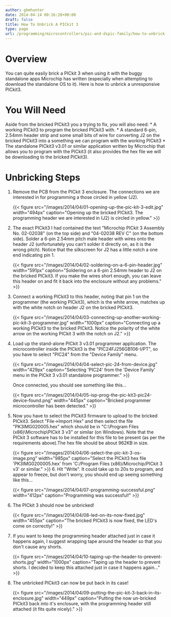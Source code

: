 ```yaml
---
author: gbmhunter
date: 2014-04-14 00:16:28+00:00
draft: false
title: How To Unbrick A PICkit 3
type: page
url: /programming/microcontrollers/pic-and-dspic-family/how-to-unbrick-a-pickit-3
---
```


# Overview

You can quite easily brick a PICkit 3 when using it with the buggy standalone apps Microchip has written (especially when attempting to download the standalone OS to it). Here is how to unbrick a unresponsive PICkit3.

# You Will Need

Aside from the bricked PICkit3 you a trying to fix, you will also need:  * A working PICkit3 to program the bricked PICkit3 with.  * A standard 6-pin, 2.54mm header strip and some small bits of wire for converting J2 on the bricked PICkit3 into a something we can program with the working PICkit3  * The standalone PICkit3 v3.01 or similar application written by Microchip that allows you to program with the PICkit3 (it also provides the hex file we will be downloading to the bricked PICkit3).

# Unbricking Steps

1. Remove the PCB from the PICkit 3 enclosure. The connections we are interested in for programming a those circled in yellow (J2).  
  
     {{< figure src="/images/2014/04/01-opening-up-the-pic-kit-3-edit.jpg" width="494px" caption="Opening up the bricked PICkit3. The programming header we are interested in (J2) is circled in yellow."  >}}  
  
2. The exact PICkit3 I had contained the text "Microchip PICkit 3 Assembly No. 02-02038" (on the top side) and "04-02038 REV C" (on the bottom side). Solder a 6-pin 2.54mm pitch male header with wires onto the header J2 (unfortunately you can't solder it directly on, as it is the wrong pitch). Notice that the silkscreen for J2 has a little notch a one end indicating pin 1.  
  
    {{< figure src="/images/2014/04/02-soldering-on-a-6-pin-header.jpg" width="591px" caption="Soldering on a 6-pin 2.54mm header to J2 on the bricked PICkit3. If you make the wires short enough, you can leave this header on and fit it back into the enclosure without any problems."  >}}  
  
3. Connect a working PICkit3 to this header, noting that pin 1 on the programmer (the working PICkit3), which is the white arrow, matches up with the white notch on header J2 on the bricked PICkit3.  
  
    {{< figure src="/images/2014/04/03-connecting-up-another-working-pic-kit-3-programmer.jpg" width="1000px" caption="Connecting up a working PICkit3 to the bricked PICkit3. Notice the polarity of the white arrow on the working PICkit 3 with the notch on J2."  >}}  
  
4. Load up the stand-alone PICkit 3 v3.01 programmer application. The microcontroller inside the PICkit3 is the "PIC24FJ256GB106-I/PT", so you have to select "PIC24" from the "Device Family" menu.  
  
    {{< figure src="/images/2014/04/04-select-pic-24-from-device.jpg" width="429px" caption="Selecting 'PIC24' from the 'Device Family' menu in the PICkit 3 v3.01 standalone programmer."  >}}  
  
    Once connected, you should see something like this...  
  
    {{< figure src="/images/2014/04/05-isp-prog-the-pic-kit3-pic24-device-found.png" width="445px" caption="Bricked programmer microcontroller has been detected."  >}}  
  
5. Now you have to select the PICkit3 firmware to upload to the bricked PICkit3. Select "File->Import Hex" and then select the file "PK3IMG020005.hex" which should be in "C:\Program Files (x86)\Microchip\PICkit 3 v3\" or similar (on Windows). Note that the PICkit 3 software has to be installed for this file to be present (as per the requirements above).The hex file should be about 962KB in size.  
  
    {{< figure src="/images/2014/04/06-select-the-pic-kit-3-os-image.png" width="985px" caption="Select the PICkit3 hex file 'PK3IMG0200005.hex' from 'C:/Program Files (x86)/Microchip/PICkit 3 v3' or similar."  >}}  6. Hit "Write". It could take up to 20s to program, and appear to freeze, but don't worry, you should end up seeing something like this...  
  
    {{< figure src="/images/2014/04/07-programming-successful.png" width="412px" caption="Programming was successful!"  >}}  
  
7. The PICkit 3 should now be unbricked!  
  
    {{< figure src="/images/2014/04/08-led-on-its-now-fixed.jpg" width="455px" caption="The bricked PICkit3 is now fixed, the LED's come on correctly!"  >}}  
  
8. If you want to keep the programming header attached just in case it happens again, I suggest wrapping tape around the header so that you don't cause any shorts.  
  
    {{< figure src="/images/2014/04/10-taping-up-the-header-to-prevent-shorts.jpg" width="1000px" caption="Taping up the header to prevent shorts. I decided to keep this attached just in case it happens again..."  >}}  
  
9. The unbricked PICkit3 can now be put back in its case!  
  
    {{< figure src="/images/2014/04/09-putting-the-pic-kit-3-back-in-its-enclosure.jpg" width="449px" caption="Putting the now un-bricked PICkit3 back into it's enclosure, with the programming header still attached (it fits quite nicely)."  >}}
